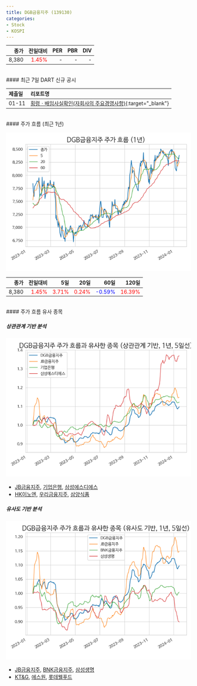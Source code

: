 ```yaml
---
title: DGB금융지주 (139130)
categories:
- Stock
- KOSPI
---
```


|종가|전일대비|PER|PBR|DIV|
|---:|-------:|--:|--:|--:|
|8,380|<span style="color: red">1.45%</span>|-|-|-|

<!-- more -->

<br>
#### 최근 7일 DART 신규 공시


|제출일|리포트명|
|:-----|:-------|
|01-11|[횡령ㆍ배임사실확인(자회사의 주요경영사항)](https://dart.fss.or.kr/dsaf001/main.do?rcpNo=20240111800301){:target="_blank"}|

<br>
#### 주가 흐름 (최근 1년)

![139130](/assets/images/stock/139130.png)

|종가|전일대비|5일|20일|60일|120일|
|---:|-------:|--:|---:|---:|----:|
|8,380|<span style="color: red">1.45%</span>|<span style="color: red">3.71%</span>|<span style="color: red">0.24%</span>|<span style="color: blue">-0.59%</span>|<span style="color: red">16.39%</span>|

<br>
#### 주가 흐름 유사 종목

##### 상관관계 기반 분석

![139130](/assets/images/stock/139130_corr.png)
- [JB금융지주](/175330/), [기업은행](/024110/), [삼성에스디에스](/018260/)
- [HK이노엔](/195940/), [우리금융지주](/316140/), [삼양식품](/003230/)

##### 유사도 기반 분석

![139130](/assets/images/stock/139130_sim.png)
- [JB금융지주](/175330/), [BNK금융지주](/138930/), [삼성생명](/032830/)
- [KT&G](/033780/), [에스원](/012750/), [롯데웰푸드](/280360/)